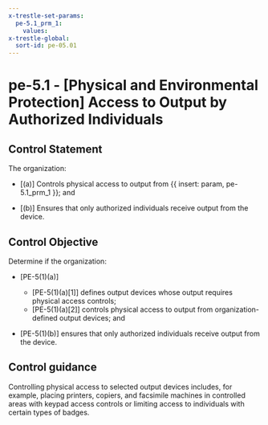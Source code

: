 ```yaml
---
x-trestle-set-params:
  pe-5.1_prm_1:
    values:
x-trestle-global:
  sort-id: pe-05.01
---
```


# pe-5.1 - \[Physical and Environmental Protection\] Access to Output by Authorized Individuals

## Control Statement

The organization:

- \[(a)\] Controls physical access to output from {{ insert: param, pe-5.1_prm_1 }}; and

- \[(b)\] Ensures that only authorized individuals receive output from the device.

## Control Objective

Determine if the organization:

- \[PE-5(1)(a)\]

  - \[PE-5(1)(a)[1]\] defines output devices whose output requires physical access controls;
  - \[PE-5(1)(a)[2]\] controls physical access to output from organization-defined output devices; and

- \[PE-5(1)(b)\] ensures that only authorized individuals receive output from the device.

## Control guidance

Controlling physical access to selected output devices includes, for example, placing printers, copiers, and facsimile machines in controlled areas with keypad access controls or limiting access to individuals with certain types of badges.
